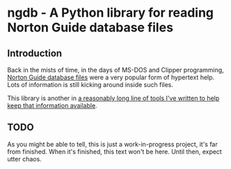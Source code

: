 # ngdb - A Python library for reading Norton Guide database files

## Introduction

Back in the mists of time, in the days of MS-DOS and Clipper programming,
[Norton Guide database files](https://en.wikipedia.org/wiki/Norton_Guides)
were a very popular form of hypertext help. Lots of information is still
kicking around inside such files.

This library is another in [a reasonably long line of tools I've written to
help keep that information available](http://www.davep.org/norton-guides/).

## TODO

As you might be able to tell, this is just a work-in-progress project, it's
far from finished. When it's finished, this text won't be here. Until then,
expect utter chaos.

[//]: # (README.md ends here)
